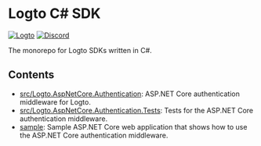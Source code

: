 # Logto C# SDK

[![Logto](https://img.shields.io/badge/for-logto-7958ff)][Website]
[![Discord](https://img.shields.io/discord/965845662535147551?color=5865f2&logo=discord&label=discord)][Discord]

The monorepo for Logto SDKs written in C#.

## Contents

- [src/Logto.AspNetCore.Authentication](./src/Logto.AspNetCore.Authentication): ASP.NET Core authentication middleware for Logto.
- [src/Logto.AspNetCore.Authentication.Tests](./src/Logto.AspNetCore.Authentication.Tests): Tests for the ASP.NET Core authentication middleware.
- [sample](./sample): Sample ASP.NET Core web application that shows how to use the ASP.NET Core authentication middleware.

[Website]: https://logto.io/
[Discord]: https://discord.gg/vRvwuwgpVX

